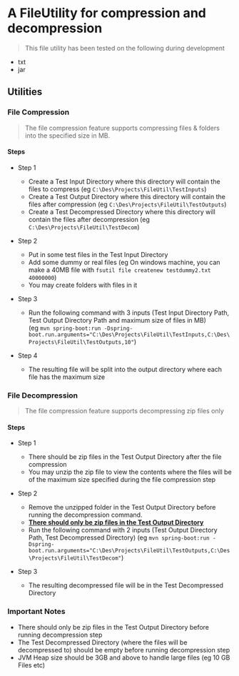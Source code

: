 # A FileUtility for compression and decompression

> This file utility has been tested on the following during development
- txt
- jar

## Utilities

### File Compression

> The file compression feature supports compressing files & folders into the specified size in MB.

#### Steps
    
- Step 1
    - Create a Test Input Directory where this directory will contain the files to compress (eg `C:\Des\Projects\FileUtil\TestInputs`)
    - Create a Test Output Directory where this directory will contain the files after compression (eg `C:\Des\Projects\FileUtil\TestOutputs`)
    - Create a Test Decompressed Directory where this directory will contain the files after decompression (eg `C:\Des\Projects\FileUtil\TestDecom`)
    
- Step 2
    - Put in some test files in the Test Input Directory
    - Add some dummy or real files (eg On windows machine, you can make a 40MB file with `fsutil file createnew testdummy2.txt 40000000`)
    - You may create folders with files in it
- Step 3
    - Run the following command with 3 inputs (Test Input Directory Path, Test Output Directory Path and maximum size of files in MB) \
    (eg `mvn spring-boot:run -Dspring-boot.run.arguments="C:\Des\Projects\FileUtil\TestInputs,C:\Des\Projects\FileUtil\TestOutputs,10"`)
    
- Step 4
    - The resulting file will be split into the output directory where each file has the maximum size

### File Decompression

> The file compression feature supports decompressing zip files only

#### Steps
- Step 1 
    - There should be zip files in the Test Output Directory after the file compression
    - You may unzip the zip file to view the contents where the files will be of the maximum size specified during the file compression step 
 
- Step 2
    - Remove the unzipped folder in the Test Output Directory before running the decompression command. 
    - **<u>There should only be zip files in the Test Output Directory</u>**
    - Run the following command with 2 inputs (Test Output Directory Path, Test Decompressed Directory)
    (eg `mvn spring-boot:run -Dspring-boot.run.arguments="C:\Des\Projects\FileUtil\TestOutputs,C:\Des\Projects\FileUtil\TestDecom"`)
 
 - Step 3
    - The resulting decompressed file will be in the Test Decompressed Directory

### Important Notes

- There should only be zip files in the Test Output Directory before running decompression step
- The Test Decompressed Directory (where the files will be decompressed to) should be empty before running decompression step
- JVM Heap size should be 3GB and above to handle large files (eg 10 GB Files etc)
